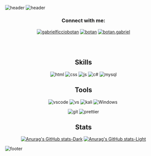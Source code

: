 ![header](https://capsule-render.vercel.app/api?type=waving&color=0:0092ff,100:005596&height=175&animation=fadeIn&text=Hello!&fontColor=FFFFFF&fontSize=40&fontAlignY=35)
![header](https://capsule-render.vercel.app/api?type=transparent&height=175&animation=fadeIn&text=I'm%20Gabriel%20Botan&fontColor=0092ff&fontSize=50&fontAlignY=15&desc=&descAlign=58&descAlignY=35)
<h3 align="center">Connect with me:</h3>
<p align="center">
<a href="https://www.linkedin.com/in/gabrielficciobotan/" target="blank"><img align="center" src="https://img.shields.io/badge/LinkedIn-0077B5?style=for-the-badge&logo=linkedin&logoColor=white" alt="gabrielficciobotan"/></a>
<a href="https://stackoverflow.com/users/23562400/botan" target="blank"><img align="center" src="https://img.shields.io/badge/Stack_Overflow-FE7A16?style=for-the-badge&logo=stack-overflow&logoColor=white" alt="botan" /></a>
<a href="https://www.instagram.com/botan.gabriel/" target="blank"><img align="center" src="https://img.shields.io/badge/Instagram-E4405F?style=for-the-badge&logo=instagram&logoColor=white" alt="botan.gabriel" /></a>
</p>
<br/>
<br/>

<div align="center">

## Skills

![html](https://img.shields.io/badge/HTML5-E34F26.svg?style=for-the-badge&logo=HTML5&logoColor=white)
![css](https://img.shields.io/badge/CSS3-1572B6.svg?style=for-the-badge&logo=CSS3&logoColor=white)
![js](https://img.shields.io/badge/JavaScript-F7DF1E.svg?style=for-the-badge&logo=JavaScript&logoColor=black)
![c#](https://img.shields.io/badge/C%23-239120?style=for-the-badge&logo=c-sharp&logoColor=white)
![mysql](https://img.shields.io/badge/MySQL-00000F?style=for-the-badge&logo=mysql&logoColor=white)

## Tools

![vscode](https://img.shields.io/badge/Visual_Studio_Code-0078D4?style=for-the-badge&logo=visual%20studio%20code&logoColor=white)
![vs](https://img.shields.io/badge/Visual_Studio-5C2D91?style=for-the-badge&logo=visual%20studio&logoColor=white)
![kali](https://img.shields.io/badge/Kali_Linux-557C94?style=for-the-badge&logo=kali-linux&logoColor=white)
![Windows](https://img.shields.io/badge/Windows-0078D6?style=for-the-badge&logo=windows&logoColor=white)&nbsp;
<!-- ![ionic](https://img.shields.io/badge/Ionic-3880FF?style=for-the-badge&logo=ionic&logoColor=white) -->
![git](https://img.shields.io/badge/GIT-E44C30?style=for-the-badge&logo=git&logoColor=white)
![prettier](https://img.shields.io/badge/prettier-1A2C34?style=for-the-badge&logo=prettier&logoColor=F7BA3E)

</div>
<div align="center">

## Stats

<p align="center">
  
[![Anurag's GitHub stats-Dark](https://github-readme-stats.vercel.app/api?username=gabrielbotandev&show_icons=true&rank_icon=github&include_all_commits=true&hide_border=true&theme=transparent#gh-dark-mode-only)](https://github.com/gabrielbotandev/github-readme-stats#gh-dark-mode-only)
[![Anurag's GitHub stats-Light](https://github-readme-stats.vercel.app/api?username=gabrielbotandev&show_icons=true&rank_icon=github&include_all_commits=true&hide_border=true&theme=transparent#gh-light-mode-only)](https://github.com/gabrielbotandev/github-readme-stats#gh-light-mode-only)
<!-- ![Top Langs](https://github-readme-stats.vercel.app/api/top-langs/?username=gabrielbotandev&layout=compact) -->

</p>

</div>

![footer](https://capsule-render.vercel.app/api?section=footer&type=waving&color=0:0092ff,100:005596&height=175)
